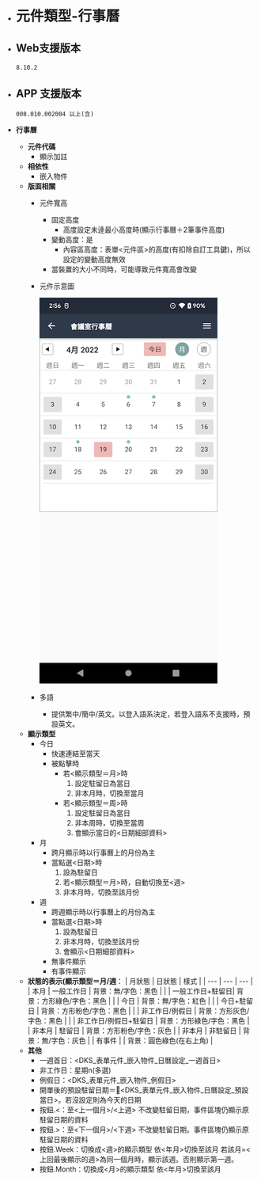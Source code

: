 * # 元件類型-行事曆

* ## Web支援版本
  
      8.10.2

* ## APP 支援版本

      008.010.002004 以上(含)

* __行事曆__
  * __元件代碼__
    * 顯示加註
  * __相依性__
    * 嵌入物件
  * __版面相關__
    * 元件寬高
      * 固定高度
        * 高度設定未逹最小高度時(顯示行事曆＋2筆事件高度)
      * 變動高度：是
        * 內容區高度：表單<元件區>的高度(有扣除自訂工具鍵)，所以設定的變動高度無效
      * 當裝置的大小不同時，可能導致元件寬高會改變
    * 元件示意圖

      ![image](./image/componentCalendar.png)
    * 多語
      * 提供繁中/簡中/英文。以登入語系決定，若登入語系不支援時，預設英文。
  * __顯示類型__
    * 今日
      * 快速連結至當天
      * 被點擊時
        * 若<顯示類型＝月>時
          1. 設定駐留日為當日
          2. 非本月時，切換至當月
        * 若<顯示類型＝周>時
          1. 設定駐留日為當日
          2. 非本周時，切換至當周
          3. 會顯示當日的<日期細部資料>
    * 月
      * 跨月顯示時以行事曆上的月份為主
      * 當點選<日期>時
        1. 設為駐留日
        2. 若<顯示類型＝月>時，自動切換至<週>
        3. 非本月時，切換至該月份
    * 週
      * 跨週顯示時以行事曆上的月份為主
      * 當點選<日期>時
        1. 設為駐留日
        2. 非本月時，切換至該月份
        3. 會顯示<日期細部資料>
      * 無事件顯示
      * 有事件顯示
  * __狀態的表示(顯示類型＝月/週__：
    | 月狀態 | 日狀態 | 樣式 |
    | --- | --- | --- |
    | 本月 | 一般工作日 | 背景：無/字色：黑色 |
    | | 一般工作日+駐留日| 背景：方形綠色/字色：黑色 | 
    | | 今日 | 背景：無/字色：紅色 |
    | | 今日+駐留日 | 背景：方形粉色/字色：黑色 |
    | | 非工作日/例假日 | 背景：方形灰色/字色：黑色 | 
    | | 非工作日/例假日+駐留日 | 背景：方形綠色/字色：黑色 | 
    | 非本月 | 駐留日 | 背景：方形粉色/字色：灰色 |
    | 非本月 | 非駐留日 | 背景：無/字色：灰色 |
    | 有事件 | | 背景：圓色綠色(在右上角) |
  * __其他__
    * 一週首日：<DKS_表單元件_嵌入物件_日曆設定_一週首日>
    * 非工作日：星期n(多選)
    * 例假日：<DKS_表單元件_嵌入物件_例假日>
    * 開單後的預設駐留日期＝<DKS_表單元件_嵌入物件_日曆設定_預設當日>。若沒設定則為今天的日期
    * 按鈕.<：至<上一個月>/<上週>
          不改變駐留日期，事件區塊仍顯示原駐留日期的資料
    * 按鈕.>：至<下一個月>/<下週>
          不改變駐留日期。事件區塊仍顯示原駐留日期的資料
    * 按鈕.Week：切換成<週>的顯示類型
          依<年月>切換至該月
          若該月=<上回最後顯示的週>為同一個月時，顯示該週。否則顯示第一週。
    * 按鈕.Month：切換成<月>的顯示類型
          依<年月>切換至該月
